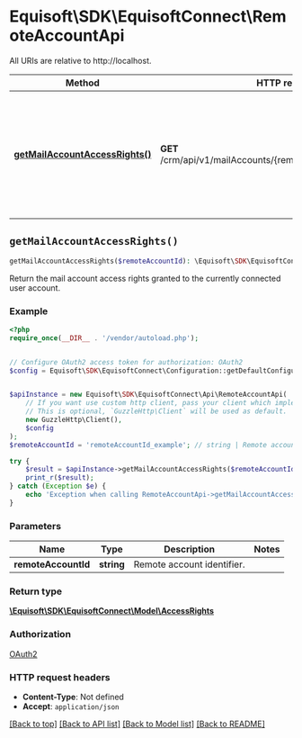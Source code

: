 # Equisoft\SDK\EquisoftConnect\RemoteAccountApi

All URIs are relative to http://localhost.

Method | HTTP request | Description
------------- | ------------- | -------------
[**getMailAccountAccessRights()**](RemoteAccountApi.md#getMailAccountAccessRights) | **GET** /crm/api/v1/mailAccounts/{remoteAccountId}/accessRights | Return the mail account access rights granted to the currently connected user account.


## `getMailAccountAccessRights()`

```php
getMailAccountAccessRights($remoteAccountId): \Equisoft\SDK\EquisoftConnect\Model\AccessRights
```

Return the mail account access rights granted to the currently connected user account.

### Example

```php
<?php
require_once(__DIR__ . '/vendor/autoload.php');


// Configure OAuth2 access token for authorization: OAuth2
$config = Equisoft\SDK\EquisoftConnect\Configuration::getDefaultConfiguration()->setAccessToken('YOUR_ACCESS_TOKEN');


$apiInstance = new Equisoft\SDK\EquisoftConnect\Api\RemoteAccountApi(
    // If you want use custom http client, pass your client which implements `GuzzleHttp\ClientInterface`.
    // This is optional, `GuzzleHttp\Client` will be used as default.
    new GuzzleHttp\Client(),
    $config
);
$remoteAccountId = 'remoteAccountId_example'; // string | Remote account identifier.

try {
    $result = $apiInstance->getMailAccountAccessRights($remoteAccountId);
    print_r($result);
} catch (Exception $e) {
    echo 'Exception when calling RemoteAccountApi->getMailAccountAccessRights: ', $e->getMessage(), PHP_EOL;
}
```

### Parameters

Name | Type | Description  | Notes
------------- | ------------- | ------------- | -------------
 **remoteAccountId** | **string**| Remote account identifier. |

### Return type

[**\Equisoft\SDK\EquisoftConnect\Model\AccessRights**](../Model/AccessRights.md)

### Authorization

[OAuth2](../../README.md#OAuth2)

### HTTP request headers

- **Content-Type**: Not defined
- **Accept**: `application/json`

[[Back to top]](#) [[Back to API list]](../../README.md#endpoints)
[[Back to Model list]](../../README.md#models)
[[Back to README]](../../README.md)
